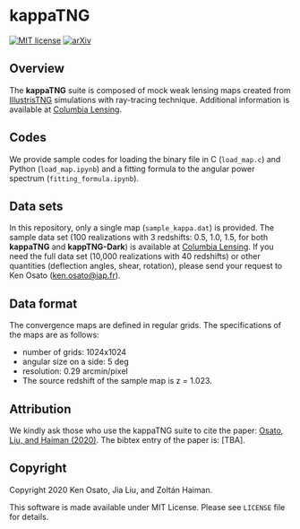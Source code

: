 # kappaTNG

[![MIT license](https://img.shields.io/badge/License-MIT-blue.svg)](https://lbesson.mit-license.org/)
[![arXiv](https://img.shields.io/badge/arXiv-2010.xxxxx-b31b1b.svg)](https://arxiv.org/abs/2010.xxxxx)


## Overview

The **kappaTNG** suite is composed of mock weak lensing maps created
from [IllustrisTNG](https://www.tng-project.org/) simulations
with ray-tracing technique.
Additional information is available at [Columbia Lensing](http://columbialensing.org/).


## Codes
We provide sample codes for loading the binary file in C (`load_map.c`)
and Python (`load_map.ipynb`) and a fitting formula to the angular power spectrum (`fitting_formula.ipynb`).


## Data sets
In this repository, only a single map (`sample_kappa.dat`) is provided.
The sample data set (100 realizations with 3 redshifts: 0.5, 1.0, 1.5, for both **kappaTNG** and **kappTNG-Dark**)
is available at [Columbia Lensing](http://columbialensing.org/).
If you need the full data set (10,000 realizations with 40 redshifts) or
other quantities (deflection angles, shear, rotation),
please send your request to Ken Osato (ken.osato@iap.fr).


## Data format
The convergence maps are defined in regular grids.
The specifications of the maps are as follows:

* number of grids: 1024x1024
* angular size on a side: 5 deg
* resolution: 0.29 arcmin/pixel
* The source redshift of the sample map is z = 1.023.


## Attribution
We kindly ask those who use the kappaTNG suite to cite the paper:
[Osato, Liu, and Haiman (2020)](https://arxiv.org/abs/2010.xxxxx).
The bibtex entry of the paper is: [TBA].


## Copyright
Copyright 2020 Ken Osato, Jia Liu, and Zoltán Haiman.

This software is made available under MIT License. Please see `LICENSE` file for details.

